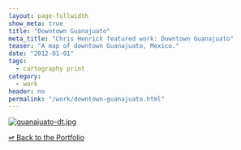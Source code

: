 ```yaml
---
layout: page-fullwidth
show_meta: true
title: "Downtown Guanajuato"
meta_title: "Chris Henrick featured work: Downtown Guanajuato"
teaser: "A map of downtown Guanajuato, Mexico."
date: "2012-01-01"
tags:
  - cartography print 
category:
  - work
header: no
permalink: "/work/downtown-guanajuato.html"
---
```






  <a href="{{site.url}}{{site.baseurl}}/images/guanajuato-dt.jpg" target="_blank">
    <img class="portfolio" src="{{site.url}}{{site.baseurl}}/images/guanajuato-dt.jpg" alt="guanajuato-dt.jpg">
  </a>



[<span class="back-arrow">&#8619;</span> Back to the Portfolio](/work/)
